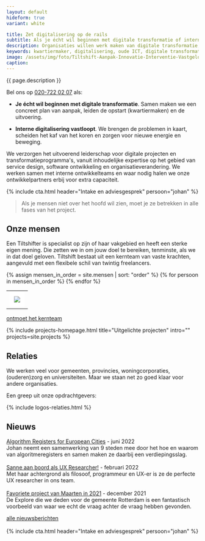 ```yaml
---
layout: default
hideform: true
variant: white

title: Zet digitalisering op de rails
subtitle: Als je écht wil beginnen met digitale transformatie of interne digitalisering vast loopt
description: Organisaties willen werk maken van digitale transformatie, maar blijven hangen in strategische plannen en experimenten. Tiltshift maakt het écht. We lopen mee met de uitvoerenden en maken samen met hen stapsgewijs de benodigde verandering in proces en techniek. Zo zorgen we snel voor concrete resultaten én maken we innovatie pragmatisch.
keywords: kwartiermaker, digitalisering, oude ICT, digitale transformatie, probleemgedreven innovatie, software design thinking, human centered design, service design, lean startup, lean ux, agile development, xp, scrum, labs, apps, projecten, advies, consultancy, overheid, overheden, publieke sector, mens centraal, common ground, open source, creative commons, creative thinking, open collaboration
image: /assets/img/foto/Tiltshift-Aanpak-Innovatie-Interventie-Vastgelopen-digitaliserings-project.jpg
caption:
---
```


{{ page.description }}

Bel ons op <a href="tel:+31207220207">020-722 02 07</a> als:

- **Je écht wil beginnen met digitale transformatie**. Samen maken we een concreet plan van aanpak, leiden de opstart (kwartiermaken) en de uitvoering.

- **Interne digitalisering vastloopt**. We brengen de problemen in kaart, scheiden het kaf van het koren en zorgen voor nieuwe energie en beweging.

We verzorgen het uitvoerend leiderschap voor digitale projecten en transformatieprogramma's, vanuit inhoudelijke expertise op het gebied van service design, software ontwikkeling en organisatieverandering. We werken samen met interne ontwikkelteams en waar nodig halen we onze ontwikkelpartners erbij voor extra capaciteit.

{% include cta.html header="Intake en adviesgesprek" persoon="johan" %}

> Als je mensen niet over het hoofd wil zien, moet je ze betrekken in alle fases van het project.

## Onze mensen
Een Tiltshifter is specialist op zijn of haar vakgebied en heeft een sterke eigen mening. Die zetten we in om jouw doel te bereiken, tenminste, als we in dat doel geloven. Tiltshift bestaat uit een kernteam van vaste krachten, aangevuld met een flexibele schil van twintig freelancers.

<div class="article-image">
    <table><tr>
    {% assign mensen_in_order = site.mensen | sort: "order" %}
    {% for persoon in mensen_in_order %}
    <td>
        <a href="{{ persoon.url }}"><img src="{{ persoon.image }}" style="border: 12px solid white"></a></td>
    {% endfor %}
    </tr></table>
</div>

<a href="/mensen/" class="link-centered">ontmoet het kernteam</a>

{% include projects-homepage.html title="Uitgelichte projecten" intro="" projects=site.projects %}

## Relaties
We werken veel voor gemeenten, provincies, woningcorporaties, (ouderen)zorg en universiteiten. Maar we staan net zo goed klaar voor andere organisaties.

Een greep uit onze opdrachtgevers:

{% include logos-relaties.html %} 

## Nieuws
[Algorithm Registers for European Cities](/2022/07/06/Met-9-steden-werken-aan-Algorithm-Registers-for-European-Cities.html) - juni 2022<br>Johan neemt een samenwerking van 9 steden mee door het hoe en waarom van algoritmeregisters en samen maken ze daarbij een verdiepingsslag.
<br><br>
[Sanne aan boord als UX Researcher!](/2022/02/15/Sanne-aan-boord-als-ux-researcher.html) - februari 2022<br>Met haar achtergrond als filosoof, programmeur en UX-er is ze de perfecte UX researcher in ons team. 
<br><br>
[Favoriete project van Maarten in 2021](/2021/12/30/favoriete-project-van-Maarten-in-2021.html) - december 2021<br>De Explore die we deden voor de gemeente Rotterdam is een fantastisch voorbeeld van waar we echt de vraag achter de vraag hebben gevonden.

<a href="/posts/" class="link-centered">alle nieuwsberichten</a>
<br><br>
{% include cta.html header="Intake en adviesgesprek" persoon="johan" %}

